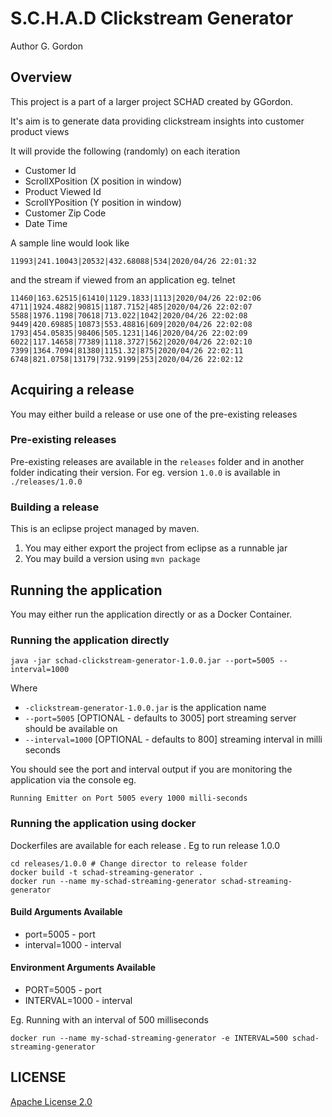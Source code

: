 # S.C.H.A.D Clickstream Generator

Author G. Gordon	

## Overview

This project is a part of a larger project SCHAD created by GGordon.

It's aim is to generate data providing clickstream insights into customer product views

It will provide the following (randomly) on each iteration

- Customer Id
- ScrollXPosition (X position in window)
- Product Viewed Id
- ScrollYPosition (Y position in window)
- Customer Zip Code
- Date Time

A sample line would look like 
```
11993|241.10043|20532|432.68088|534|2020/04/26 22:01:32
```

and the stream if viewed from an application eg. telnet
```
11460|163.62515|61410|1129.1833|1113|2020/04/26 22:02:06
4711|1924.4882|90815|1187.7152|485|2020/04/26 22:02:07
5588|1976.1198|70618|713.022|1042|2020/04/26 22:02:08
9449|420.69885|10873|553.48816|609|2020/04/26 22:02:08
1793|454.05835|98406|505.1231|146|2020/04/26 22:02:09
6022|117.14658|77389|1118.3727|562|2020/04/26 22:02:10
7399|1364.7094|81380|1151.32|875|2020/04/26 22:02:11
6748|821.0758|13179|732.9199|253|2020/04/26 22:02:12
```

## Acquiring a release

You may either build a release or use one of the pre-existing releases

### Pre-existing releases

Pre-existing releases are available in the `releases` folder and in another folder indicating their version. For eg. version `1.0.0` is available in `./releases/1.0.0`

### Building a release

This is an eclipse project managed by maven. 

1. You may either export the project from eclipse as a runnable jar
2. You may build a version using `mvn package`

## Running the application

You may either run the application directly or as a Docker Container.

### Running the application directly

```
java -jar schad-clickstream-generator-1.0.0.jar --port=5005 --interval=1000
```

Where 
  - `-clickstream-generator-1.0.0.jar` is the application name
  - `--port=5005`  [OPTIONAL - defaults to 3005] port streaming server should be available on
  - `--interval=1000`  [OPTIONAL - defaults to 800] streaming interval in milli seconds

You should see the port and interval output if you are monitoring the application via the console eg.
```
Running Emitter on Port 5005 every 1000 milli-seconds
```

### Running the application using docker

Dockerfiles are available for each release . Eg to run release 1.0.0
```
cd releases/1.0.0 # Change director to release folder
docker build -t schad-streaming-generator .
docker run --name my-schad-streaming-generator schad-streaming-generator
```
#### Build Arguments Available
- port=5005 - port
- interval=1000 - interval

#### Environment Arguments Available
- PORT=5005 - port
- INTERVAL=1000 - interval

Eg. Running with an interval of 500 milliseconds
```
docker run --name my-schad-streaming-generator -e INTERVAL=500 schad-streaming-generator
```

## LICENSE

[Apache License 2.0](https://www.apache.org/licenses/LICENSE-2.0)


